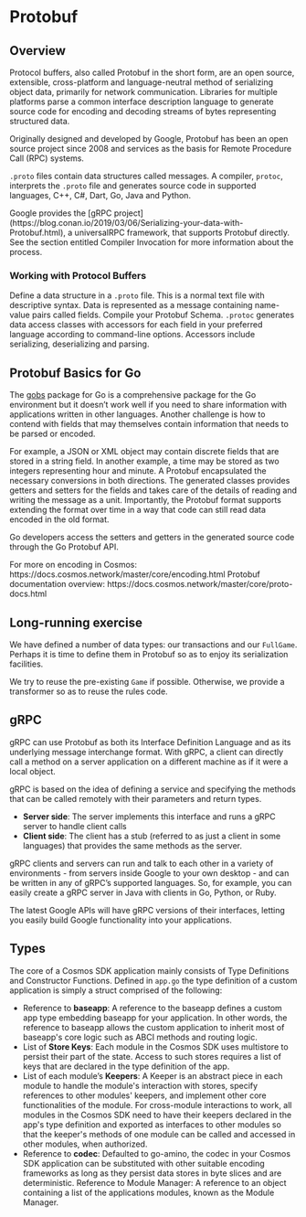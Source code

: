 # Protobuf

## Overview

Protocol buffers, also called Protobuf in the short form, are an open source, extensible,  cross-platform and language-neutral method of serializing object data, primarily for network communication. Libraries for multiple platforms parse a common interface description language to generate source code for encoding and decoding streams of bytes representing structured data. 

Originally designed and developed by Google, Protobuf has been an open source project since 2008 and services as the basis for Remote Procedure Call (RPC) systems. 

`.proto` files contain data structures called messages. A compiler, `protoc`, interprets the `.proto` file and generates source code in supported languages,  C++, C#, Dart, Go, Java and Python.

<HighlightBox type=”info”>
Google provides the [gRPC project](https://blog.conan.io/2019/03/06/Serializing-your-data-with-Protobuf.html), a universalRPC framework, that supports Protobuf directly. See the section entitled Compiler Invocation for more information about the process.
</HighlightBox>

### Working with Protocol Buffers

Define a data structure in a `.proto` file. This is a normal text file with descriptive syntax. Data is represented as a message containing name-value pairs called fields. 
Compile your Protobuf Schema. `.protoc` generates data access classes with accessors for each field in your preferred language according to command-line options. Accessors include serializing, deserializing and parsing. 

## Protobuf Basics for Go

The [gobs](https://golang.org/pkg/encoding/gob/) package for Go is a comprehensive package for the Go environment but it doesn’t work well if you need to share information with applications written in other languages. Another challenge is how to contend with fields that may themselves contain information that needs to be parsed or encoded. 

For example, a JSON or XML object may contain discrete fields that are stored in a string field. In another example, a time may be stored as two integers representing hour and minute. A Protobuf encapsulated the necessary conversions in both directions. The generated classes provides getters and setters for the fields and takes care of the details of reading and writing the message as a unit. Importantly, the Protobuf format supports extending the format over time in a way that code can still read data encoded in the old format. 

Go developers access the setters and getters in the generated source code through the Go Protobuf API. 

<HighlightBox type=”info”>
For more on encoding in Cosmos: https://docs.cosmos.network/master/core/encoding.html 
Protobuf documentation overview: https://docs.cosmos.network/master/core/proto-docs.html 
</HighlightBox>

## Long-running exercise

We have defined a number of data types: our transactions and our `FullGame`. Perhaps it is time to define them in Protobuf so as to enjoy its serialization facilities.

We try to reuse the pre-existing `Game` if possible. Otherwise, we provide a transformer so as to reuse the rules code.

<!-- TODO code detail. -->

## gRPC

gRPC can use Protobuf as both its Interface Definition Language and as its underlying message interchange format. With gRPC, a client can directly call a method on a server application on a different machine as if it were a local object. 

gRPC is based on the idea of defining a service and specifying the methods that can be called remotely with their parameters and return types. 

* **Server side**:  The server implements this interface and runs a gRPC server to handle client calls
* **Client side**: The client has a stub (referred to as just a client in some languages) that provides the same methods as the server.

gRPC clients and servers can run and talk to each other in a variety of environments - from servers inside Google to your own desktop - and can be written in any of gRPC’s supported languages. So, for example, you can easily create a gRPC server in Java with clients in Go, Python, or Ruby.

The latest Google APIs will have gRPC versions of their interfaces, letting you easily build Google functionality into your applications.

## Types

The core of a Cosmos SDK application mainly consists of Type Definitions and Constructor Functions. Defined in `app.go` the type definition of a custom application is simply a struct comprised of the following:

* Reference to **baseapp**: A reference to the baseapp defines a custom app type embedding baseapp for your application. In other words, the reference to baseapp allows the custom application to inherit most of baseapp's core logic such as ABCI methods and routing logic.
* List of **Store Keys**: Each module in the Cosmos SDK uses multistore to persist their part of the state. Access to such stores requires a list of keys that are declared in the type definition of the app.
* List of each module’s **Keepers**: A Keeper is an abstract piece in each module to handle the module's interaction with stores, specify references to other modules' keepers, and implement other core functionalities of the module. For cross-module interactions to work, all modules in the Cosmos SDK need to have their keepers declared in the app's type definition and exported as interfaces to other modules so that the keeper's methods of one module can be called and accessed in other modules, when authorized.
* Reference to **codec**: Defaulted to go-amino, the codec in your Cosmos SDK application can be substituted with other suitable encoding frameworks as long as they persist data stores in byte slices and are deterministic.
Reference to Module Manager: A reference to an object containing a list of the applications modules, known as the Module Manager.

